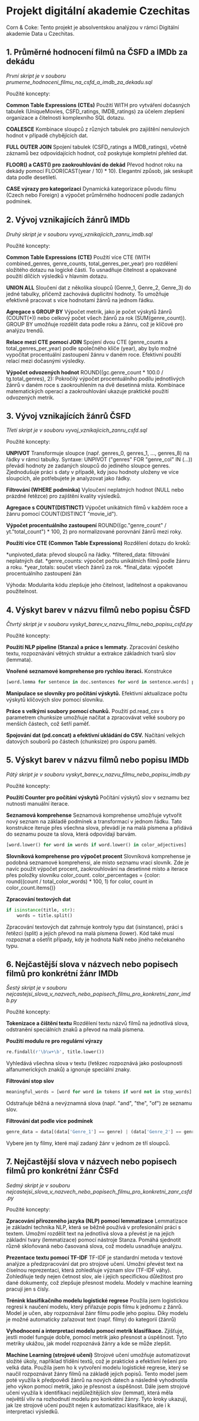 # Projekt digitální akademie Czechitas

Corn & Coke: Tento projekt je absolventskou analýzou v rámci Digitální akademie Data u Czechitas.

## 1. Průměrné hodnocení filmů na ČSFD a IMDb za dekádu

*První skript je v souboru prumerne_hodnoceni_filmu_na_csfd_a_imdb_za_dekadu.sql*

Použité koncepty:

**Common Table Expressions (CTEs)**
Použití WITH pro vytváření dočasných tabulek (UniqueMovies, CSFD_ratings, IMDB_ratings) za účelem zlepšení organizace a čitelnosti komplexního SQL dotazu.

**COALESCE**
Kombinace sloupců z různých tabulek pro zajištění nenulových hodnot v případě chybějících dat.

**FULL OUTER JOIN**
Spojení tabulek (CSFD_ratings a IMDB_ratings), včetně záznamů bez odpovídajících hodnot, což poskytuje kompletní přehled dat.

**FLOOR() a CAST() pro zaokrouhlování do dekád**
Převod hodnot roku na dekády pomocí FLOOR(CAST(year / 10) * 10). Elegantní způsob, jak seskupit data podle desetiletí.

**CASE výrazy pro kategorizaci**
Dynamická kategorizace původu filmu (Czech nebo Foreign) a výpočet průměrného hodnocení podle zadaných podmínek.


## 2. Vývoj vznikajících žánrů IMDb

*Druhý skript je v souboru vyvoj_vznikajicich_zanru_imdb.sql*

Použité koncepty:

**Common Table Expressions (CTE)**
Použití více CTE (WITH combined_genres, genre_counts, total_genres_per_year) pro rozdělení složitého dotazu na logické části.
To usnadňuje čitelnost a opakované použití dílčích výsledků v hlavním dotazu.

**UNION ALL**
Sloučení dat z několika sloupců (Genre_1, Genre_2, Genre_3) do jedné tabulky, přičemž zachovává duplicitní hodnoty.
To umožňuje efektivně pracovat s více hodnotami žánrů na jednom řádku.

**Agregace s GROUP BY**
Výpočet metrik, jako je počet výskytů žánrů (COUNT(*)) nebo celkový počet všech žánrů za rok (SUM(genre_count)).
GROUP BY umožňuje rozdělit data podle roku a žánru, což je klíčové pro analýzu trendů.

**Relace mezi CTE pomocí JOIN**
Spojení dvou CTE (genre_counts a total_genres_per_year) podle společného klíče (year), aby bylo možné vypočítat procentuální zastoupení žánru v daném roce.
Efektivní použití relací mezi dočasnými výsledky.

**Výpočet odvozených hodnot**
ROUND((gc.genre_count * 100.0 / tg.total_genres), 2):
Pokročilý výpočet procentuálního podílu jednotlivých žánrů v daném roce s zaokrouhlením na dvě desetinná místa.
Kombinace matematických operací a zaokrouhlování ukazuje praktické použití odvozených metrik.

## 3. Vývoj vznikajících žánrů ČSFD

*Třetí skript je v souboru vyvoj_vznikajicich_zanru_csfd.sql*

Použité koncepty:

**UNPIVOT**
Transformuje sloupce (např. genres_0, genres_1, ..., genres_8) na řádky v rámci tabulky.
Syntaxe: UNPIVOT ("genres" FOR "genre_col" IN (...)) převádí hodnoty ze zadaných sloupců do jediného sloupce genres.
Zjednodušuje práci s daty v případě, kdy jsou hodnoty uloženy ve více sloupcích, ale potřebujete je analyzovat jako řádky.

**Filtrování (WHERE podmínka)**
Vyloučení neplatných hodnot (NULL nebo prázdné řetězce) pro zajištění kvality výsledků.

**Agregace s COUNT(DISTINCT)**
Výpočet unikátních filmů v každém roce a žánru pomocí COUNT(DISTINCT "movie_id").

**Výpočet procentuálního zastoupení**
ROUND((gc."genre_count" / yt."total_count") * 100, 2) pro normalizované porovnání žánrů mezi roky.

**Použití více CTE (Common Table Expressions)**
Rozdělení dotazu do kroků:

*unpivoted_data: převod sloupců na řádky.
*filtered_data: filtrování neplatných dat.
*genre_counts: výpočet počtu unikátních filmů podle žánru a roku.
*year_totals: součet všech žánrů za rok.
*final_data: výpočet procentuálního zastoupení žán

Výhoda: Modularita kódu zlepšuje jeho čitelnost, laditelnost a opakovanou použitelnost.

## 4. Výskyt barev v názvu filmů nebo popisu ČSFD

*Čtvrtý skript je v souboru vyskyt_barev_v_nazvu_filmu_nebo_popisu_csfd.py*

Použité koncepty:

**Použití NLP pipeline (Stanza) a práce s lemmaty.**
Zpracování českého textu, rozpoznávání větných struktur a extrakce základních tvarů slov (lemmata).

**Vnořené seznamové komprehense pro rychlou iteraci.**
Konstrukce
```python
[word.lemma for sentence in doc.sentences for word in sentence.words] pro rychlou extrakci základních tvarů slov.
```

**Manipulace se slovníky pro počítání výskytů.**
Efektivní aktualizace počtu výskytů klíčových slov pomocí slovníku.

**Práce s velkými soubory pomocí chunků.**
Použití pd.read_csv s parametrem chunksize umožňuje načítat a zpracovávat velké soubory po menších částech, což šetří paměť.

**Spojování dat (pd.concat) a efektivní ukládání do CSV.**
Načítání velkých datových souborů po částech (chunksize) pro úsporu paměti.

## 5. Výskyt barev v názvu filmů nebo popisu IMDb

*Pátý skript je v souboru vyskyt_barev_v_nazvu_filmu_nebo_popisu_imdb.py*

Použité koncepty:

**Použití Counter pro počítání výskytů**
Počítání výskytů slov v seznamu bez nutnosti manuální iterace.

**Seznamová komprehense**
Seznamová komprehense umožňuje vytvořit nový seznam na základě podmínek a transformací v jednom řádku. Tato konstrukce iteruje přes všechna slova, převádí je na malá písmena a přidává do seznamu pouze ta slova, která odpovídají barvám.

```python
[word.lower() for word in words if word.lower() in color_adjectives]
```

**Slovníková komprehense pro výpočet procent**
Slovníková komprehense je podobná seznamové komprehensi, ale místo seznamu vrací slovník. Zde je navíc použit výpočet procent, zaokrouhlování na desetinné místo a iterace přes položky slovníku color_count.
color_percentages = {color: round((count / total_color_words) * 100, 1) for color, count in color_count.items()}

**Zpracování textových dat**
```python
if isinstance(title, str):
    words = title.split()
```

Zpracování textových dat zahrnuje kontroly typu dat (isinstance), práci s řetězci (split) a jejich převod na malá písmena (lower). Kód také musí rozpoznat a ošetřit případy, kdy je hodnota NaN nebo jiného nečekaného typu.

## 6. Nejčastější slova v názvech nebo popisech filmů pro konkrétní žánr IMDb

*Šestý skript je v souboru nejcastejsi_slova_v_nazvech_nebo_popisech_filmu_pro_konkretni_zanr_imdb.py*

Použité koncepty:

**Tokenizace a čištění textu**
Rozdělení textu názvů filmů na jednotlivá slova, odstranění speciálních znaků a převod na malá písmena.

**Použití modulu re pro regulární výrazy**
```python
re.findall(r'\b\w+\b', title.lower())
```

Vyhledává všechna slova v textu (řetězec rozpoznává jako posloupnosti alfanumerických znaků) a ignoruje speciální znaky.

**Filtrování stop slov**
```python 
meaningful_words = [word for word in tokens if word not in stop_words]
```
 
Odstraňuje běžná a nevýznamná slova (např. "and", "the", "of") ze seznamu slov.

**Filtrování dat podle více podmínek**
```python 
genre_data = data[(data['Genre_1'] == genre) | (data['Genre_2'] == genre) | (data['Genre_3'] == genre)]
```

Vybere jen ty filmy, které mají zadaný žánr v jednom ze tří sloupců.

## 7. Nejčastější slova v názvech nebo popisech filmů pro konkrétní žánr ČSFd

*Sedmý skript je v souboru nejcastejsi_slova_v_nazvech_nebo_popisech_filmu_pro_konkretni_zanr_csfd.py*

Použité koncepty:


**Zpracování přirozeného jazyka (NLP) pomocí lemmatizace**
Lemmatizace je základní technika NLP, která se běžně používá v profesionální práci s textem. Umožmí rozdělit text na jednotlivá slova a převést je na jejich základní tvary (lemmatizace) pomocí nástroje Stanza. Pomáhá sjednotit různě skloňovaná nebo časovaná slova, což modelu usnadňuje analýzu. 

**Prezentace textu pomocí TF-IDF**
TF-IDF je standardní metoda v textové analýze a předzpracování dat pro strojové učení. Umožní převést text na číselnou reprezentaci, která zohledňuje význam slov (TF-IDF váhy). Zohledňuje tedy nejen četnost slov, ale i jejich specifickou důležitost pro dané dokumenty, což zlepšuje přesnost modelu. Modely v machine learning pracují jen s čísly.

**Trénink klasifikačního modelu logistické regrese**
Použila jsem logistickou regresi k naučení modelu, který přiřazuje popis filmu k jednomu z žánrů. Model je učen, aby rozpoznával žánr filmu podle jeho popisu. Díky modelu je možné automaticky zařazovat text (např. filmy) do kategorií (žánrů)

**Vyhodnocení a interpretaci modelu pomocí metrik klasifikace.**
Zjišťuje, jestli model funguje dobře, pomocí metrik jako přesnost a úspěšnost. Tyto metriky ukážou, jak model rozpoznává žánry a kde se může zlepšit.

**Machine Learning (strojové učení)**
Strojové učení umožňuje automatizovat složité úkoly, například třídění textů, což je praktické a efektivní řešení pro velká data. Použila jsem ho k vytvoření modelu logistické regrese, který se naučil rozpoznávat žánry filmů na základě jejich popisů. Tento model jsem poté využila k předpovědi žánrů na nových datech a následně vyhodnotila jeho výkon pomocí metrik, jako je přesnost a úspěšnost. Dále jsem strojové učení využila k identifikaci nejdůležitějších slov (lemmat), která měla největší vliv na rozhodnutí modelu pro konkrétní žánry. Tyto kroky ukazují, jak lze strojové učení použít nejen k automatizaci klasifikace, ale i k interpretaci výsledků.














